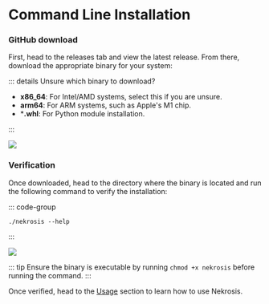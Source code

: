 # Command Line Installation

### GitHub download

First, head to the releases tab and view the latest release. From there, download the appropriate binary for your system:

::: details Unsure which binary to download?

- **x86_64**: For Intel/AMD systems, select this if you are unsure.
- **arm64**: For ARM systems, such as Apple's M1 chip.
- ***.whl**: For Python module installation.

:::

![](/public/Installation/GitHub%20Download.png)


### Verification

Once downloaded, head to the directory where the binary is located and run the following command to verify the installation:

::: code-group
```shell [Command Line]
./nekrosis --help
```
:::

![](/public/Installation/Run.png)

::: tip
Ensure the binary is executable by running `chmod +x nekrosis` before running the command.
:::


Once verified, head to the [Usage](../Usage/cli.md) section to learn how to use Nekrosis.